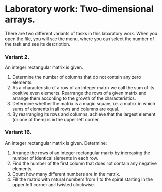 # Laboratory work: Two-dimensional arrays.

There are two different variants of tasks in this laboratory work. When you open the file, you will see the menu, where you can select the number of the task and see its description.

### Variant 2.

An integer rectangular matrix is given. 
1) Determine the number of columns that do not contain any zero elements. 
2) As a characteristic of a row of an integer matrix we call the sum of its positive even elements. Rearrange the rows of a given matrix and arrange them according to the growth of the characteristics. 
3) Determine whether the matrix is a magic square, i.e. a matrix in which sums of elements in all rows and columns are equal. 
4) By rearranging its rows and columns, achieve that the largest element (or one of them) is in the upper left corner. 

### Variant 16.

An integer rectangular matrix is given. Determine: 
1) Arrange the rows of an integer rectangular matrix by increasing the number of identical elements in each row. 
2) Find the number of the first column that does not contain any negative elements. 
3) Count how many different numbers are in the matrix. 
4) Fill the matrix with natural numbers from 1 to the spiral starting in the upper left corner and twisted clockwise.
